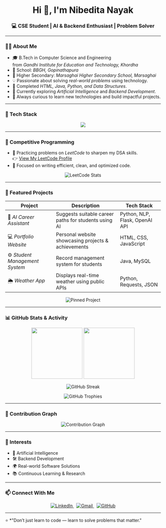 <h1 align="center">Hi 👋, I'm Nibedita Nayak</h1>
<h3 align="center">💻 CSE Student | AI & Backend Enthusiast | Problem Solver</h3>

---

### 👩‍💻 About Me
- 🎓 B.Tech in Computer Science and Engineering  
  from *Gandhi Institute for Education and Technology, Khordha*  
- 🏫 School: *BBGH, Gopinathapura*  
- 🏫 Higher Secondary: *Marsaghai Higher Secondary School, Marsaghai*  
- 💡 Passionate about solving *real-world problems* using technology.  
- 🌱 Completed *HTML, Java, Python, and Data Structures*.  
- 🤖 Currently exploring *Artificial Intelligence* and *Backend Development*.  
- 🚀 Always curious to learn new technologies and build impactful projects.

---

### 🚀 Tech Stack
<p align="center">
  <img src="https://skillicons.dev/icons?i=c,cpp,java,python,html,css,javascript,mysql,git,github,linux,vscode,flask&perline=7" />
</p>

---

### 🧠 Competitive Programming
- 💬 Practicing problems on *LeetCode* to sharpen my DSA skills.  
  👉 [View My LeetCode Profile](https://leetcode.com/u/nibedita_nayak/)  
- 🎯 Focused on writing efficient, clean, and optimized code.

<p align="center">
  <img src="https://leetcard.jacoblin.cool/nibedita_nayak?theme=dark&font=Poppins" alt="LeetCode Stats" />
</p>

---

### 🔨 Featured Projects
| Project | Description | Tech Stack |
|----------|--------------|-------------|
| 🧠 *AI Career Assistant* | Suggests suitable career paths for students using AI | Python, NLP, Flask, OpenAI API |
| 💻 *Portfolio Website* | Personal website showcasing projects & achievements | HTML, CSS, JavaScript |
| ⚙ *Student Management System* | Record management system for students | Java, MySQL |
| 🌦 *Weather App* | Displays real-time weather using public APIs | Python, Requests, JSON |

<p align="center">
  <img src="https://github-readme-stats.vercel.app/api/pin/?username=nibeditanayak-111NN&repo=AI-Career-Assistant&theme=tokyonight&hide_border=true" alt="Pinned Project" />
</p>

---

### 📊 GitHub Stats & Activity
<p align="center">
  <img src="https://github-readme-stats.vercel.app/api?username=nibeditanayak-111NN&show_icons=true&theme=tokyonight&include_all_commits=true&count_private=true" height="165px" />
  <img src="https://github-readme-stats.vercel.app/api/top-langs/?username=nibeditanayak-111NN&layout=compact&theme=tokyonight&hide_border=true" height="165px" />
</p>

<p align="center">
  <img src="https://github-readme-streak-stats.herokuapp.com?user=nibeditanayak-111NN&theme=tokyonight&hide_border=true" alt="GitHub Streak" />
</p>

<p align="center">
  <img src="https://github-profile-trophy.vercel.app/?username=nibeditanayak-111NN&theme=tokyonight&no-frame=true&margin-w=15" alt="GitHub Trophies" />
</p>

---

### 🧩 Contribution Graph
<p align="center">
  <img src="https://github-readme-activity-graph.vercel.app/graph?username=nibeditanayak-111NN&theme=tokyo-night" alt="Contribution Graph" />
</p>

---

### 🎯 Interests
- 🤖 Artificial Intelligence  
- 🛠 Backend Development  
- 🌍 Real-world Software Solutions  
- 📚 Continuous Learning & Research  

---

### 📫 Connect With Me
<p align="center">
  <a href="https://www.linkedin.com/in/nibedita-nayak" target="_blank">
    <img src="https://img.shields.io/badge/LinkedIn-Nibedita%20Nayak-blue?style=for-the-badge&logo=linkedin" alt="LinkedIn" />
  </a>
  &nbsp;
  <a href="mailto:nibeditanayak111@gmail.com">
    <img src="https://img.shields.io/badge/Gmail-nibeditanayak111%40gmail.com-red?style=for-the-badge&logo=gmail" alt="Gmail" />
  </a>
  &nbsp;
  <a href="https://github.com/nibeditanayak-111NN" target="_blank">
    <img src="https://img.shields.io/badge/GitHub-nibeditanayak--111NN-black?style=for-the-badge&logo=github" alt="GitHub" />
  </a>
</p>

---

⭐ *"Don’t just learn to code — learn to solve problems that matter."
